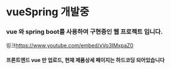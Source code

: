 # vueSpring 개발중


### vue 와 spring boot를 사용하여 구현중인 웹 프로젝트 입니다.
링크<https://www.youtube.com/embed/xVo3IMxpaZ0>
#### 프론트엔드 vue 만 업로드, 현재 제품상세 페이지는 하드코딩 되어있습니다

